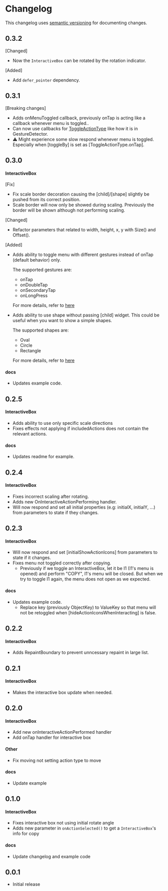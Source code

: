 # Changelog
This changelog uses [semantic versioning](https://semver.org) for documenting changes. 

## 0.3.2
[Changed]
- Now the `InteractiveBox` can be rotated by the rotation indicator.

[Added]
- Add `defer_pointer` dependency. 


## 0.3.1
[Breaking changes]
- Adds onMenuToggled callback, previously onTap is acting like a callback whenever menu is toggled.. 
- Can now use callbacks for [ToggleActionType](lib/src/enums/toggle_action_type.enum.dart) like how it is in GestureDetector.
- ⚠️ Might experience some slow respond whenever menu is toggled. Especially when [toggleBy] is set as [ToggleActionType.onTap].

## 0.3.0
#### InteractiveBox
[Fix]
- Fix scale border decoration causing the [child]/[shape] slightly be pushed from its correct position.
- Scale border will now only be showed during scaling. Previously the border will be shown although not performing scaling.

[Changed]
- Refactor parameters that related to width, height, x, y with Size() and Offset().

[Added]
- Adds ability to toggle menu with different gestures instead of onTap (default behavior) only. 

    The supported gestures are:
    - onTap
    - onDoubleTap
    - onSecondaryTap
    - onLongPress

    For more details, refer to [here](lib/src/enums/toggle_action_type.enum.dart)

- Adds ability to use shape without passing [child] widget. This could be useful when you want to show a simple shapes.

    The supported shapes are:
    - Oval
    - Circle
    - Rectangle

    For more details, refer to [here](lib/src/enums/shape_enum.dart)
#### docs
- Updates example code.

## 0.2.5
#### InteractiveBox 
- Adds ability to use only specific scale directions
- Fixes effects not applying if includedActions does not contain the relevant actions.

#### docs
- Updates readme for example.

## 0.2.4
#### InteractiveBox 
- Fixes incorrect scaling after rotating.
- Adds new OnInteractiveActionPerforming handler.
- Will now respond and set all initial properties (e.g: initialX, initialY, ...) from parameters to state if they changes.

## 0.2.3
#### InteractiveBox 
- Will now respond and set [initialShowActionIcons] from parameters to state if it changes.
- Fixes menu not toggled correctly after copying.   
    - Previously if we toggle an InteractiveBox, let it be I1 (I1's menu is opened) and perform "COPY", I1's menu will be closed. But when we try to toggle I1 again, the menu does not open as we expected.
#### docs
- Updates example code.
    -  Replace key (previously ObjectKey) to ValueKey so that menu will not be retoggled when [hideActionIconsWhenInteracting] is false.

## 0.2.2
#### InteractiveBox 
- Adds RepaintBoundary to prevent unncessary repaint in large list.

## 0.2.1
#### InteractiveBox 
- Makes the interactive box update when needed.

## 0.2.0
#### InteractiveBox 
- Add new onInteractiveActionPerformed handler
- Add onTap handler for interactive box

#### Other
- Fix moving not setting action type to move

#### docs
- Update example

## 0.1.0
#### InteractiveBox 
- Fixes interactive box not using initial rotate angle
- Adds new parameter in ```onActionSelected()``` to get a ``InteractiveBox``'s info for copy

#### docs
- Update changelog and example code

## 0.0.1

- Initial release

